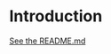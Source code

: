 # Introduction

[See the README.md](https://github.com/rust-meetup-munich/hack-evening-2024-4?tab=readme-ov-file#billion-row-challenge-)